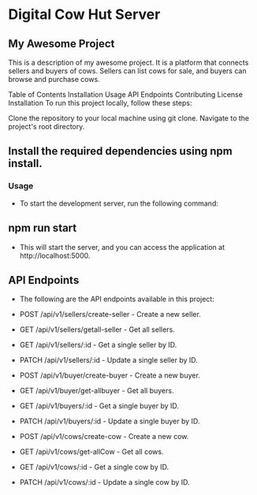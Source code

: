 # Digital Cow Hut Server

## My Awesome Project
This is a description of my awesome project. It is a platform that connects sellers and buyers of cows. Sellers can list cows for sale, and buyers can browse and purchase cows.

Table of Contents
Installation
Usage
API Endpoints
Contributing
License
Installation
To run this project locally, follow these steps:

Clone the repository to your local machine using git clone.
Navigate to the project's root directory.
## Install the required dependencies using npm install.
### Usage
* To start the development server, run the following command:

## npm run start

* This will start the server, and you can access the application at http://localhost:5000.

## API Endpoints
* The following are the API endpoints available in this project:

* POST /api/v1/sellers/create-seller - Create a new seller.
* GET /api/v1/sellers/getall-seller - Get all sellers.
* GET /api/v1/sellers/:id - Get a single seller by ID.
* PATCH /api/v1/sellers/:id - Update a single seller by ID.
* POST /api/v1/buyer/create-buyer - Create a new buyer.
* GET /api/v1/buyer/get-allbuyer - Get all buyers.
* GET /api/v1/buyers/:id - Get a single buyer by ID.
* PATCH /api/v1/buyers/:id - Update a single buyer by ID.
* POST /api/v1/cows/create-cow - Create a new cow.
* GET /api/v1/cows/get-allCow - Get all cows.
* GET /api/v1/cows/:id - Get a single cow by ID.
* PATCH /api/v1/cows/:id - Update a single cow by ID.